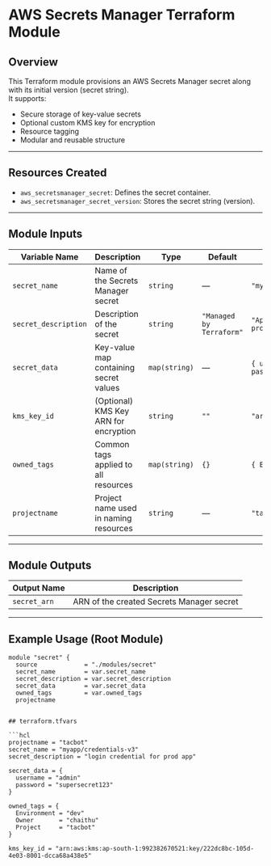 # AWS Secrets Manager Terraform Module

## Overview

This Terraform module provisions an AWS Secrets Manager secret along with its initial version (secret string).  
It supports:

- Secure storage of key-value secrets
- Optional custom KMS key for encryption
- Resource tagging
- Modular and reusable structure

---

## Resources Created

- `aws_secretsmanager_secret`: Defines the secret container.
- `aws_secretsmanager_secret_version`: Stores the secret string (version).

---

## Module Inputs

| Variable Name         | Description                                       | Type         | Default                     | Example                                  |
|------------------------|---------------------------------------------------|--------------|-----------------------------|------------------------------------------|
| `secret_name`         | Name of the Secrets Manager secret                | `string`     | —                           | `"myapp/credentials"`                    |
| `secret_description`  | Description of the secret                         | `string`     | `"Managed by Terraform"`    | `"App credentials for production"`       |
| `secret_data`         | Key-value map containing secret values            | `map(string)`| —                           | `{ username = "admin", password = "xyz" }` |
| `kms_key_id`          | (Optional) KMS Key ARN for encryption             | `string`     | `""`                        | `"arn:aws:kms:...:key/abc123"`           |
| `owned_tags`          | Common tags applied to all resources              | `map(string)`| `{}`                        | `{ Environment = "dev" }`                |
| `projectname`         | Project name used in naming resources             | `string`     | —                           | `"tacbot"`                               |

---

## Module Outputs

| Output Name  | Description                            |
|--------------|----------------------------------------|
| `secret_arn` | ARN of the created Secrets Manager secret |

---

## Example Usage (Root Module)

```hcl
module "secret" {
  source             = "./modules/secret"
  secret_name        = var.secret_name
  secret_description = var.secret_description
  secret_data        = var.secret_data
  owned_tags         = var.owned_tags
  projectname


## terraform.tfvars

```hcl
projectname = "tacbot"
secret_name = "myapp/credentials-v3"
secret_description = "login credential for prod app"

secret_data = {
  username = "admin"
  password = "supersecret123"
}

owned_tags = {
  Environment = "dev"
  Owner       = "chaithu"
  Project     = "tacbot"
}

kms_key_id = "arn:aws:kms:ap-south-1:992382670521:key/222dc8bc-105d-4e03-8001-dcca68a438e5"


